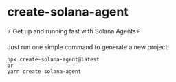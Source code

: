 # create-solana-agent

:zap: Get up and running fast with Solana Agents:zap:

Just run one simple command to generate a new project!

```shell
npx create-solana-agent@latest
or 
yarn create solana-agent
```
